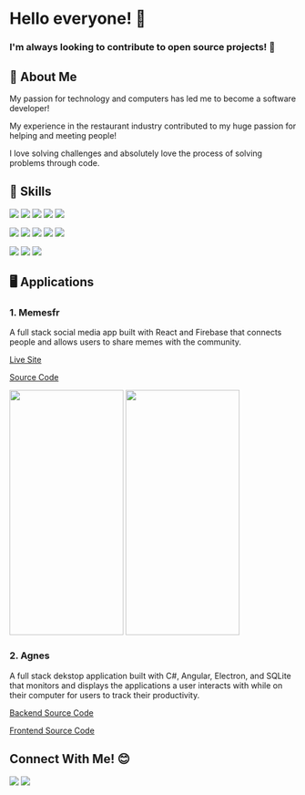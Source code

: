 # Hello everyone! 👋 

### I'm always looking to contribute to open source projects! 💞️

## 👨 About Me
My passion for technology and computers has led me to become a software developer!

My experience in the restaurant industry contributed to my huge passion for helping and meeting people!

I love solving challenges and absolutely love the process of solving problems through code. 

## 🚀 Skills
<a href="https://github.com/reillyjodonnell"><img src="https://img.shields.io/badge/JavaScript-F7DF1E?style=for-the-badge&logo=javascript&logoColor=black" /></a> <a href="https://github.com/reillyjodonnell"><img src="https://img.shields.io/badge/CSS3-1572B6?style=for-the-badge&logo=css3&logoColor=white" /></a> 
<a href="https://github.com/reillyjodonnell"><img src="https://img.shields.io/badge/HTML5-E34F26?style=for-the-badge&logo=html5&logoColor=white" /></a> 
<a href="https://github.com/reillyjodonnell"><img src="https://img.shields.io/badge/React-20232A?style=for-the-badge&logo=react&logoColor=61DAFB" /></a> 
<a href="https://github.com/reillyjodonnell"><img src="https://img.shields.io/badge/Node.js-43853D?style=for-the-badge&logo=node.js&logoColor=white" /></a> 

<a href="https://github.com/reillyjodonnell"><img src="https://img.shields.io/badge/c%23-%23239120.svg?style=for-the-badge&logo=c-sharp&logoColor=white" /></a>
<a href="https://github.com/reillyjodonnell"><img src="https://img.shields.io/badge/firebase-%23039BE5.svg?style=for-the-badge&logo=firebase" /></a> 
<a href="https://github.com/reillyjodonnell"><img src="https://img.shields.io/badge/sqlite-%2307405e.svg?style=for-the-badge&logo=sqlite&logoColor=white" /></a>
<a href="https://github.com/reillyjodonnell"><img src="https://img.shields.io/badge/Git-F05032?style=for-the-badge&logo=git&logoColor=white" /></a> 
<a href="https://github.com/reillyjodonnell"><img src="https://img.shields.io/badge/Linux-FCC624?style=for-the-badge&logo=linux&logoColor=black" /></a> 

<a href="https://github.com/reillyjodonnell"><img src="https://img.shields.io/badge/GitHub-100000?style=for-the-badge&logo=github&logoColor=white" /></a> 
<a href="https://github.com/reillyjodonnell"><img src="https://img.shields.io/badge/Visual_Studio_Code-0078D4?style=for-the-badge&logo=visual%20studio%20code&logoColor=white" /></a> 
<a href="https://github.com/reillyjodonnell"><img src="https://img.shields.io/badge/npm-CB3837?style=for-the-badge&logo=npm&logoColor=white" /></a>


  

## 🖥️ Applications

### 1. Memesfr

A full stack social media app built with React and Firebase that connects people and allows users to share memes with the community.

[Live Site](https://memesfr.com)

[Source Code](https://github.com/reillyjodonnell/Memesfr_production)

<p>
  <img src="https://github.com/reillyjodonnell/Memesfr_production/blob/main/.github/images/memesfr-test.gif" width="200px" height="430px"/> 
  <img src="https://github.com/reillyjodonnell/Memesfr_production/blob/main/.github/images/Memesfr1.gif?raw=true" width="200px" height="430px"/> 
</p>

### 2. Agnes

A full stack dekstop application built with C#, Angular, Electron, and SQLite that monitors and displays the applications a user interacts with while on their computer for users to track their productivity.

[Backend Source Code](https://github.com/reillyjodonnell/Agnes-GetCurrentApplication)

[Frontend Source Code](https://github.com/reillyjodonnell/Agnes-frontend)


## Connect With Me! 😊 
<a href="https://www.linkedin.com/in/reillyjodonnell/"><img src="https://img.shields.io/badge/LinkedIn-0077B5?style=for-the-badge&logo=linkedin&logoColor=white" /></a> <a href="mailto:odonnell.reilly.j@gmail.com"><img src="https://img.shields.io/badge/Email-D14836?style=for-the-badge&logo=gmail&logoColor=white" /></a>

<!--
